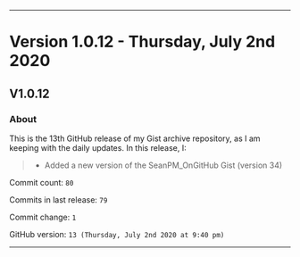 
***

# Version 1.0.12 - Thursday, July 2nd 2020

## V1.0.12

### About

This is the 13th GitHub release of my Gist archive repository, as I am keeping with the daily updates. In this release, I:

> * Added a new version of the SeanPM_OnGitHub Gist (version 34)

Commit count: `80`

Commits in last release: `79`

Commit change: `1`

GitHub version: `13 (Thursday, July 2nd 2020 at 9:40 pm)`

***

